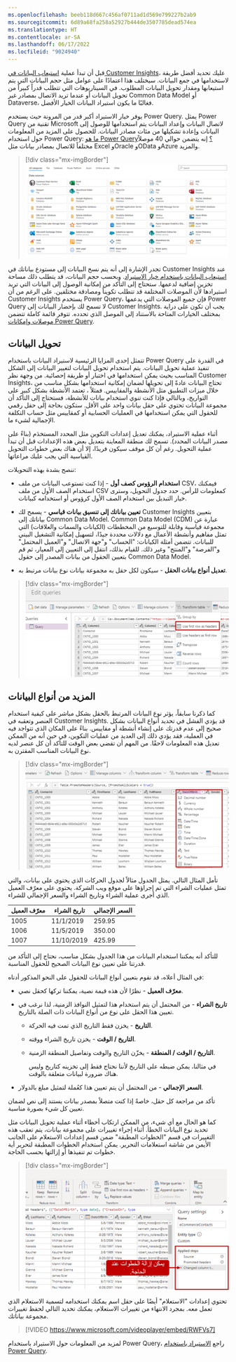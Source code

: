```yaml
---
ms.openlocfilehash: beeb118d667c456af0711ad1d569e799227b2ab9
ms.sourcegitcommit: 6d89a68fa258a52927b444de3507785dead574ea
ms.translationtype: HT
ms.contentlocale: ar-SA
ms.lasthandoff: 06/17/2022
ms.locfileid: "9024940"
---
```

قبل أن تبدأ عملية [استيعاب البيانات في Customer Insights](/dynamics365/customer-insights/audience-insights/data-sources/?azure-portal=true)، عليك تحديد أفضل طريقة لاستخدامها في جمع البيانات. سيختلف هذا اعتمادًا على عوامل مثل حجم البيانات التي يتم استيعابها ومقدار تحويل البيانات المطلوب. في السيناريوهات التي تتطلب قدراً كبيراً من تحويل البيانات أو عندما تريد الاتصال بمصادر غير Common Data Model أو Dataverse، فغالبًا ما يكون استيراد البيانات الخيار الأفضل.

يوفر خيار الاستيراد أكبر قدر من المرونة حيث يستخدم Power Query. يمثل Power Query تقنية من Microsoft لاتصال البيانات وإعداد البيانات يتم استخدامها للوصول إلى البيانات وإعادة تشكيلها من مئات مصادر البيانات. للحصول على المزيد من المعلومات حول استخدام Power Query: [ما هو Power Query؟](/power-query/power-query-what-is-power-query/?azure-portal=true) إنه يتضمن حوالي 40 موصلاً مختلفاً للاتصال بمصادر بيانات مثل Excel وOracle وOData وAzure والمزيد.

> [!div class="mx-imgBorder"]
> [![لقطة شاشة لموصلات مصادر بيانات Power Query.](../media/power-query-ss.png)](../media/power-query-ss.png#lightbox)

تجدر الإشارة إلى أنه يتم نسخ البيانات إلى مستودع بياناتك في Customer Insights عند [استيعاب البيانات باستخدام خيار الاستيراد](/dynamics365/customer-insights/audience-insights/connect-power-query/?azure-portal=true). وبحسب حجم البيانات، قد يتطلب ذلك مساحة تخزين إضافية لدعمها. ستحتاج إلى التأكد من إمكانية الوصول إلى البيانات التي تريد استيرادها لأن الموصلات المختلفة قد تتطلب تكويناً ومصادقة مختلفين. على الرغم من أن Customer Insights يستخدم Power Query، فإن جميع الموصلات التي يدعمها Power Query لا تسمح لك بإحضار البيانات إلى Customer Insights. يجب أن تكون على دراية بمختلف الخيارات المتاحة بالاستناد إلى الموصل الذي تحدده. تتوفر قائمة كاملة تتضمن [موصلات وإمكانات Power Query](/power-query/connectors/?azure-portal=true).

## <a name="transforming-data"></a>تحويل البيانات

تتمثل إحدى المزايا الرئيسية لاستيراد البيانات باستخدام Power Query في القدرة على تنفيذ عملية تحويل البيانات. يتم استخدام تحويل البيانات لتغيير البيانات إلى الشكل المناسب بحيث يمكن استخدامها في اختبار أو طريقة إحصائية. من وجهة نظر Customer Insights، تحتاج البيانات عادةً إلى تحويلها لضمان إمكانية استخدامها بشكل مناسب من خلال ميزات التطبيق مثل الأنشطة والمقاييس. فمثلاً ، تعتمد الأنشطة بشكل كبير على التواريخ، وبالتالي فإذا كنت تنوي استخدام بيانات للأنشطة، فستحتاج إلى التأكد أن مجموعة البيانات تحتوي على حقل بيانات واحد على الأقل. ستكون بحاجة إلى حقل رقمي للحقول التي يمكن استخدامها في العمليات الحسابية أو كمقاييس مثل حساب التكلفة الإجمالية لشيء ما.

أثناء عملية الاستيراد، يمكنك تعديل إعدادات التكوين مثل المحدد المستخدَم (بناءً على مصدر البيانات المحدد). تسمح لك منطقة المعاينة بتعديل بعض هذه الإعدادات قبل أن تبدأ عملية التحويل. رغم أن كل موقف سيكون فريدًا، إلا أن هناك بعض خطوات التحويل القياسية التي يجب عليك مراعاتها.

ننصح بشدة بهذه التحويلات:

-   **استخدام الرؤوس كصف أول** - إذا كنت تستوعب البيانات من ملف CSV، فيمكنك استخدام الصف الأول من ملف CSV كمعلومات للرأس. حدد جدول التحويل، وسترى خيار التبديل بين استخدام الصف الأول كرؤوس أو استخدامه كبيانات.

-   **تعيين بياناتك إلى تنسيق بيانات قياسي** - يسمح لك Customer Insights بتعيين بياناتك إلى Common Data Model. Common Data Model (CDM)‎ عبارة عن مجموعة قياسية وقابلة للتوسيع من المخططات (الكيانات والسمات والعلاقات) التي تمثل مفاهيم وأنشطة الأعمال مع دلالات محددة جيدًا، لتسهيل إمكانية التشغيل البيني للبيانات. تتضمن أمثلة الكيانات: "الحساب" و"جهة الاتصال" و"العميل المحتمل" و"الفرصة" و"المنتج" وغير ذلك. للقيام بذلك، انتقل إلى التعيين إلى المعيار، ثم قم بتعيين الحقول من بيانات المصدر إلى حقول Common Data Model.

-   **تعديل أنواع بيانات الحقل** - سيكون لكل حقل به مجموعة بيانات نوع بيانات مرتبط به.

> [!div class="mx-imgBorder"]
> [![تستخدم جداول التحويل الرؤوس كزر للصف الأول.](../media/use-headers-button-ssm.png)](../media/use-headers-button-ssm.png#lightbox)

## <a name="more-on-data-types"></a>المزيد من أنواع البيانات

كما ذكرنا سابقاً، يؤثر نوع البيانات المرتبط بالحقل بشكل مباشر على كيفية استخدام العنصر وتعقبه في Customer Insights. قد يؤدي الفشل في تحديد أنواع البيانات بشكل صحيح إلى عدم قدرتك على إنشاء أنشطة أو مقاييس. بناءً على المكان الذي تتواجد فيه في العملية، فقد يؤدي ذلك إلى العديد من عمليات التكوين، في حين أنه من الممكن تعديل هذه المعلومات لاحقًا. من المهم أن تقضي بعض الوقت للتأكد أن كل عنصر لديه نوع البيانات المناسب المقترن به.

> [!div class="mx-imgBorder"]
> [![لقطة شاشة لأنواع البيانات المتاحة لربطها.](../media/data-types-ssm.png)](../media/data-types-ssm.png#lightbox)

تأمل المثال التالي. يمثل الجدول مثالاً لجدول الحركات الذي يحتوي على بيانات، والتي تمثل عمليات الشراء التي تم إجراؤها على موقع ويب الشركة. يحتوي على معرّف العميل الذي أجرى عملية الشراء وتاريخ الشراء والسعر الإجمالي للشراء.

|     معرّف العميل    |     تاريخ الشراء    |     السعر الإجمالي    |
|----------------------|------------------------|----------------------|
|     1005             |     11/1/2019          |     259.95           |
|     1006             |     11/5/2019          |     350.00           |
|     1007             |     11/10/2019         |     425.99           |

للتأكد أنه يمكننا استخدام البيانات من هذا الجدول بشكل مناسب، نحتاج إلى التأكد من قدرتنا على تعيين نوع البيانات الصحيح للحقول المناسبة.

في المثال أعلاه، قد نقوم بتعيين أنواع البيانات للحقول على النحو المذكور أدناه:

-   **معرّف العميل** - نظرًا لأن هذه قيمة نصية، يمكننا تركها كحقل نصي.

-   **تاريخ الشراء** - من المحتمل أن يتم استخدام هذا لتمثيل النوافذ الزمنية، لذا نرغب في تعيين هذا الحقل على نوع من أنواع البيانات ذات الصلة بالتاريخ.

    -   **التاريخ** - يخزن فقط التاريخ الذي تمت فيه الحركة.

    -   **التاريخ / الوقت** - يخزن تاريخ الشراء ووقته.

    -   **التاريخ / الوقت / المنطقة** - يخزّن التاريخ والوقت وتفاصيل المنطقة الزمنية.

        في مثالنا، يمكن ضبطه على التاريخ لأننا نحتاج فقط إلى تخزينه كتاريخ وليس هناك ضرورة لبيانات متعلقة بالوقت.

-   **السعر الإجمالي** - من المحتمل أن يتم تعيين هذا كعُملة لتمثيل مبلغ بالدولار.

تأكد من مراجعة كل حقل، خاصةً إذا كنت متصلاً بمصدر بيانات يستند إلى نص لضمان تعيين كل شيء بصورة مناسبة.

كما هو الحال مع أي شيء، من الممكن ارتكاب أخطاء أثناء عملية تحويل البيانات مثل تحديد نوع البيانات الخطأ. أثناء إجراء تغييرات على مجموعة بيانات، يتم تعقب هذه التغييرات في قسم "الخطوات المطبقة" ضمن قسم إعدادات الاستعلام على الجانب الأيمن من شاشة استعلامات التحرير. يمكن استخدام الخطوات المطبقة لتحرير أية خطوات تم تنفيذها أو إزالتها بحسب الحاجة.

> [!div class="mx-imgBorder"]
> [![لقطة شاشة للخطوات المطبقة وكيفية إزالة الخطوات.](../media/remove-steps-ssm.png)](../media/remove-steps-ssm.png#lightbox)

تحتوي إعدادات "الاستعلام" أيضًا على حقل اسم يمكنك استخدامه لتسمية الاستعلام الذي تعمل معه. بمجرد الانتهاء من تغييرات الاستعلام، يمكنك تحديد التالي لحفظ تغييرات مجموعة بياناتك.

> [!VIDEO https://www.microsoft.com/videoplayer/embed/RWFVs7]

لمزيد من المعلومات حول الاستيراد باستخدام Power Query، راجع [الاستيراد باستخدام Power Query](/dynamics365/customer-insights/audience-insights/connect-power-query/?azure-portal=true).

